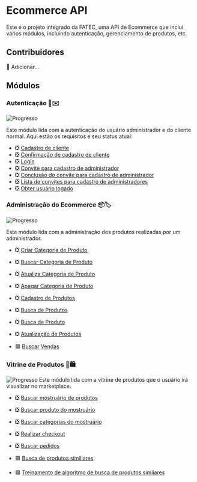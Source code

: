 # Ecommerce API

Este é o projeto integrado da FATEC, uma API de Ecommerce que inclui vários módulos, incluindo autenticação, gerenciamento de produtos, etc.

## Contribuidores

🚧 Adicionar...

## Módulos

### Autenticação 🔑✉️

![Progresso](https://img.shields.io/badge/Progresso-100%25-green)

Este módulo lida com a autenticação do usuário administrador e do cliente normal. Aqui estão os requisitos e seu status atual:

- ❎ [Cadastro de cliente](./requirements/auth/client-sign-up.md)
- ❎ [Confirmação de cadastro de cliente](./requirements/auth/client-sign-up-confirmation.md)
- ❎ [Login](./requirements/auth/login.md)
- ❎ [Convite para cadastro de administrador](./requirements/auth/signup-invite.md)
- ❎ [Conclusão do convite para cadastro de administrador](./requirements/auth/finish-signup-invite.md)
- ❎ [Lista de convites para cadastro de administradores](./requirements/auth/list-signup-invites.md)
- ❎ [Obter usuário logado](./requirements/auth/get-logged-user.md)

### Administração do Ecommerce 📦🏷️

![Progresso](https://img.shields.io/badge/Progresso-88%25-green)

Este módulo lida com a administração dos produtos realizadas por um administrador.

- ❎ [Criar Categoria de Produto](./requirements/product-administration/create-category.md)
- ❎ [Buscar Categoria de Produto](./requirements/product-administration/search-category.md)
- ❎ [Atualiza Categoria de Produto](./requirements/product-administration/update-category.md)
- ❎ [Apagar Categoria de Produto](./requirements/product-administration/delete-category.md)

- ❎ [Cadastro de Produtos](./requirements/product-administration/create-product.md)
- ❎ [Busca de Produtos](./requirements/product-administration/search-products.md)
- ❎ [Busca de Produto](./requirements/product-administration/search-product.md)
- ❎ [Atualização de Produtos](./requirements/product-administration/update-product.md)

- 🟩 [Buscar Vendas](./requirements/product-administration/get-sales.md)

### Vitrine de Produtos 🏪🛍️
![Progresso](https://img.shields.io/badge/Progresso-88%25-green)
Este módulo lida com a vitrine de produtos que o usuário irá visualizar no marketplace.

- ❎ [Buscar mostruário de produtos](./requirements/showcase/get-showcase-products.md)
- ❎ [Buscar produto do mostruário](./requirements/showcase/get-showcase-product-by-id.md)

- ❎ [Buscar categorias do mostruário](./requirements/showcase/get-showcase-categories.md)

- ❎ [Realizar checkout](./requirements/showcase/checkout.md)
- ❎ [Buscar pedidos](./requirements/showcase/orders.md)

- 🟩 [Busca de produtos similiares](./requirements/showcase/get-similar-products.md)
- 🟩 [Treinamento de algoritmo de busca de produtos similares](./requirements/showcase/train-similar-products-model.md)
